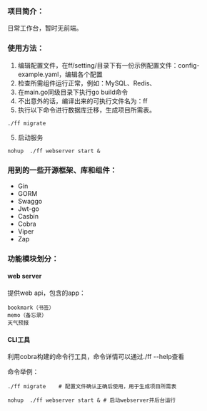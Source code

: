 ### 项目简介：

日常工作台，暂时无前端。

### 使用方法：

1. 编辑配置文件，在ff/setting/目录下有一份示例配置文件：config-example.yaml，编辑各个配置
2. 检查所需组件运行正常，例如：MySQL、Redis、
3. 在main.go同级目录下执行go build命令
4. 不出意外的话，编译出来的可执行文件名为：ff
5. 执行以下命令进行数据库迁移，生成项目所需表。

```shell
./ff migrate
```

5. 启动服务

```shell
nohup  ./ff webserver start	&
```



### 用到的一些开源框架、库和组件：

- Gin
- GORM
- Swaggo
- Jwt-go
- Casbin
- Cobra
- Viper
- Zap



### 功能模块划分：

#### web server

提供web api，包含的app：

```
bookmark（书签）
memo（备忘录）
天气预报
```



#### CLI工具

利用cobra构建的命令行工具，命令详情可以通过./ff --help查看

命令举例：

```shell
./ff migrate	# 配置文件确认正确后使用，用于生成项目所需表

nohup  ./ff webserver start	& # 启动webserver并后台运行
```
